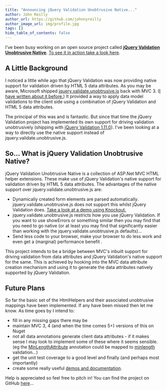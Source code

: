 ```yaml
---
title: "Announcing jQuery Validation Unobtrusive Native..."
author: John Reilly
author_url: https://github.com/johnnyreilly
author_image_url: img/profile.jpg
tags: []
hide_table_of_contents: false
---
```

I've been busy working on an open source project called **[jQuery Validation Unobtrusive Native](<http://github.com/johnnyreilly/jQuery.Validation.Unobtrusive.Native>)**. [To see it in action take a look here](<http://johnnyreilly.github.io/jQuery.Validation.Unobtrusive.Native/>).

 ## A Little Background

I noticed a little while ago that jQuery Validation was now providing native support for validation driven by HTML 5 data attributes. As you may be aware, Microsoft shipped [jquery.validate.unobtrusive.js](<http://bradwilson.typepad.com/blog/2010/10/mvc3-unobtrusive-validation.html>) back with MVC 3. ([I have written about it before.](<http://icanmakethiswork.blogspot.com/2012/08/jquery-unobtrusive-validation.html>)) It provided a way to apply data model validations to the client side using a combination of jQuery Validation and HTML 5 data attributes.

The principal of this was and is fantastic. But since that time the jQuery Validation project has implemented its own support for driving validation unobtrusively (shipping with [jQuery Validation 1.11.0](<http://jquery.bassistance.de/validate/changelog.txt>)). I've been looking at a way to directly use the native support instead of jquery.validate.unobtrusive.js.

## So... What is jQuery Validation Unobtrusive Native?

jQuery Validation Unobtrusive Native is a collection of ASP.Net MVC HTML helper extensions. These make use of jQuery Validation's native support for validation driven by HTML 5 data attributes. The advantages of the native support over jquery.validate.unobtrusive.js are:

- Dynamically created form elements are parsed automatically. jquery.validate.unobtrusive.js does not support this whilst jQuery Validation does. [Take a look at a demo using Knockout.](<http://johnnyreilly.github.io/jQuery.Validation.Unobtrusive.Native/AdvancedDemo/Knockout.html>)
- jquery.validate.unobtrusive.js restricts how you use jQuery Validation. If you want to use showErrors or something similar then you may find that you need to go native (or at least you may find that significantly easier than working with the jquery.validate.unobtrusive.js defaults)... 
- Send less code to your browser, make your browser to do less work and even get a (marginal) performance benefit .

<!-- -->

This project intends to be a bridge between MVC's inbuilt support for driving validation from data attributes and jQuery Validation's native support for the same. This is achieved by hooking into the MVC data attribute creation mechanism and using it to generate the data attributes natively supported by jQuery Validation.

## Future Plans

So far the basic set of the HtmlHelpers and their associated unobtrusive mappings have been implemented. If any have been missed then let me know. As time goes by I intend to:

- fill in any missing gaps there may be
- maintain MVC 3, 4 (and when the time comes 5+) versions of this on Nuget
- not all data annotations generate client data attributes - if it makes sense I may look to implement some of these where it seems sensible. (eg the [MinLengthAttribute](<http://msdn.microsoft.com/en-us/library/system.componentmodel.dataannotations.minlengthattribute.aspx>) annotation could be mapped to [minlength](<http://jqueryvalidation.org/minlength-method/>) validation...)
- get the unit test coverage to a good level and finally (and perhaps most importantly)
- create some really useful [demos and documentation](<http://johnnyreilly.github.io/jQuery.Validation.Unobtrusive.Native/Demo.html>).

<!-- -->

Help is appreciated so feel free to pitch in! You can find the project on GitHub [here](<http://github.com/johnnyreilly/jQuery.Validation.Unobtrusive.Native>)...


